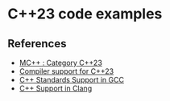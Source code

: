 # C++23 code examples

## References
* [MC++ : Category C++23](https://www.modernescpp.com/index.php/category/blog/c-23/)
* [Compiler support for C++23](https://en.cppreference.com/w/cpp/compiler_support/23)
* [C++ Standards Support in GCC](https://gcc.gnu.org/projects/cxx-status.html)
* [C++ Support in Clang](https://clang.llvm.org/cxx_status.html)

